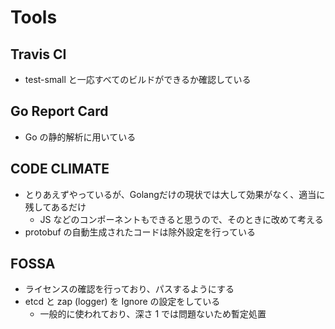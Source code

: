 # Tools

## Travis CI

- test-small と一応すべてのビルドができるか確認している

## Go Report Card

- Go の静的解析に用いている

## CODE CLIMATE

- とりあえずやっているが、Golangだけの現状では大して効果がなく、適当に残してあるだけ
  - JS などのコンポーネントもできると思うので、そのときに改めて考える
- protobuf の自動生成されたコードは除外設定を行っている

## FOSSA

- ライセンスの確認を行っており、パスするようにする
- etcd と zap (logger) を Ignore の設定をしている
  - 一般的に使われており、深さ 1 では問題ないため暫定処置
